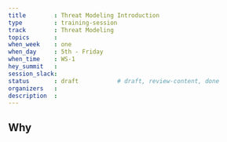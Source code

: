 ```yaml
---
title        : Threat Modeling Introduction
type         : training-session
track        : Threat Modeling
topics       :
when_week    : one
when_day     : 5th - Friday
when_time    : WS-1
hey_summit   :
session_slack:
status       : draft           # draft, review-content, done
organizers   :
description  : 
---
```


## Why

<!--Add intro-->
